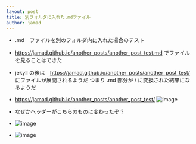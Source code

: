 ```yaml
---
layout: post
title: 別フォルダに入れた.mdファイル  
author: jamad
---
```


<link rel="stylesheet" type="text/css" href="/assets/css/theme.css">
 
* .md　ファイルを別のフォルダ内に入れた場合のテスト  

* https://jamad.github.io/another_posts/another_post_test.md でファイルを見ることはできた
* jekyll の後は　https://jamad.github.io/another_posts/another_post_test/ にファイルが展開されるようだ  つまり .md 部分が / に変換された結果になるようだ 

* https://jamad.github.io/another_posts/another_post_test/
![image](https://github.com/jamad/jamad.github.io/assets/949913/182a5cb0-3081-4b6d-8c77-2f38a89fcdda)

* なぜかヘッダーがこちらのものに変わったぞ？
* ![image](https://github.com/jamad/jamad.github.io/assets/949913/3e061430-6449-45b3-bbcb-97d5c985197d)
* ![image](https://github.com/jamad/jamad.github.io/assets/949913/63beac46-48eb-4d76-94ec-43152165220a)

